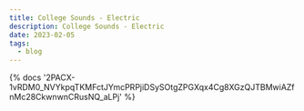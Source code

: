 ```yaml
---
title: College Sounds - Electric
description: College Sounds - Electric
date: 2023-02-05
tags:
  - blog
---
```

<body style="margin:0">
{% docs '2PACX-1vRDM0_NVYkpqTKMFctJYmcPRPjiDSySOtgZPGXqx4Cg8XGzQJTBMwiAZfnMc28CkwnwnCRusNQ_aLPj' %}